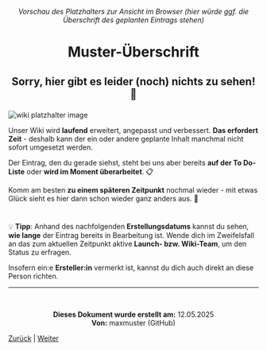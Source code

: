 <p align="center"><em>Vorschau des Platzhalters zur Ansicht im Browser (hier würde ggf. die Überschrift des geplanten Eintrags stehen)</em></p>

# <p align="center">Muster-Überschrift</p>

## <p align="center">Sorry, hier gibt es leider (noch) nichts zu sehen! 👀</p>

![wiki platzhalter image](https://github.com/user-attachments/assets/69b70f12-916c-4167-8920-c6055f5903d5)

Unser Wiki wird **laufend** erweitert, angepasst und verbessert. **Das erfordert Zeit** - deshalb kann der ein oder andere geplante Inhalt manchmal nicht sofort umgesetzt werden.

Der Eintrag, den du gerade siehst, steht bei uns aber bereits **auf der To Do-Liste** oder **wird im Moment überarbeitet**. 📋

Komm am besten **zu einem späteren Zeitpunkt** nochmal wieder - mit etwas Glück sieht es hier dann schon wieder ganz anders aus. 🚀

#

💡 **Tipp**: Anhand des nachfolgenden **Erstellungsdatums** kannst du sehen, **wie lange** der Eintrag bereits in Bearbeitung ist. Wende dich im Zweifelsfall an das zum aktuellen Zeitpunkt aktive **Launch- bzw. Wiki-Team**, um den Status zu erfragen.

Insofern ein:e **Ersteller:in** vermerkt ist, kannst du dich auch direkt an diese Person richten.

---

<br>
<p align="center">
<strong>Dieses Dokument wurde erstellt am:</strong> 12.05.2025
<br>
<strong>Von:</strong> maxmuster (GitHub)
</p>

[Zurück](/docs/00-willkommen/03-styleguide/00-platzhalter/01-anleitung/README.md) | [Weiter](/docs/01-organisation/README.md)
